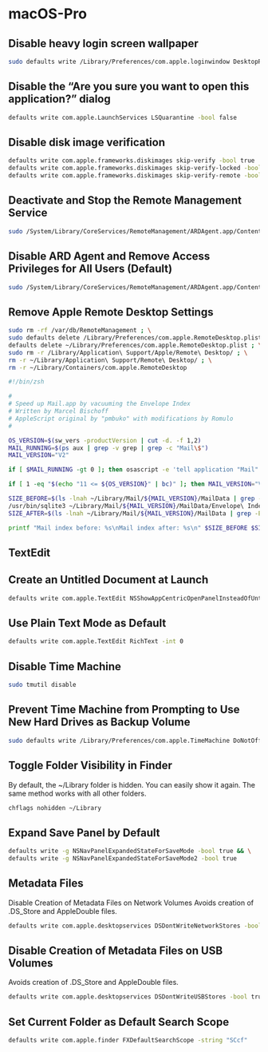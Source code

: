 # macOS-Pro

## Disable heavy login screen wallpaper

```bash
sudo defaults write /Library/Preferences/com.apple.loginwindow DesktopPicture ""
```


## Disable the “Are you sure you want to open this application?” dialog

```bash
defaults write com.apple.LaunchServices LSQuarantine -bool false
```


## Disable disk image verification
```bash
defaults write com.apple.frameworks.diskimages skip-verify -bool true
defaults write com.apple.frameworks.diskimages skip-verify-locked -bool true
defaults write com.apple.frameworks.diskimages skip-verify-remote -bool true
```

## Deactivate and Stop the Remote Management Service
```bash
sudo /System/Library/CoreServices/RemoteManagement/ARDAgent.app/Contents/Resources/kickstart -deactivate -stop
```

## Disable ARD Agent and Remove Access Privileges for All Users (Default)
```bash
sudo /System/Library/CoreServices/RemoteManagement/ARDAgent.app/Contents/Resources/kickstart -deactivate -configure -access -off
```

## Remove Apple Remote Desktop Settings
```bash
sudo rm -rf /var/db/RemoteManagement ; \
sudo defaults delete /Library/Preferences/com.apple.RemoteDesktop.plist ; \
defaults delete ~/Library/Preferences/com.apple.RemoteDesktop.plist ; \
sudo rm -r /Library/Application\ Support/Apple/Remote\ Desktop/ ; \
rm -r ~/Library/Application\ Support/Remote\ Desktop/ ; \
rm -r ~/Library/Containers/com.apple.RemoteDesktop
```


```bash
#!/bin/zsh

#
# Speed up Mail.app by vacuuming the Envelope Index
# Written by Marcel Bischoff
# AppleScript original by "pmbuko" with modifications by Romulo
#

OS_VERSION=$(sw_vers -productVersion | cut -d. -f 1,2)
MAIL_RUNNING=$(ps aux | grep -v grep | grep -c "Mail\$")
MAIL_VERSION="V2"

if [ $MAIL_RUNNING -gt 0 ]; then osascript -e 'tell application "Mail" to quit'; fi

if [ 1 -eq "$(echo "11 <= ${OS_VERSION}" | bc)" ]; then MAIL_VERSION="V8"; fi

SIZE_BEFORE=$(ls -lnah ~/Library/Mail/${MAIL_VERSION}/MailData | grep -E 'Envelope Index$' | awk {'print $5'})
/usr/bin/sqlite3 ~/Library/Mail/${MAIL_VERSION}/MailData/Envelope\ Index vacuum
SIZE_AFTER=$(ls -lnah ~/Library/Mail/${MAIL_VERSION}/MailData | grep -E 'Envelope Index$' | awk {'print $5'})

printf "Mail index before: %s\nMail index after: %s\n" $SIZE_BEFORE $SIZE_AFTER
```


## TextEdit
## Create an Untitled Document at Launch
```bash
defaults write com.apple.TextEdit NSShowAppCentricOpenPanelInsteadOfUntitledFile -bool false
```

## Use Plain Text Mode as Default
```bash
defaults write com.apple.TextEdit RichText -int 0
```


## Disable Time Machine
```bash
sudo tmutil disable
```

## Prevent Time Machine from Prompting to Use New Hard Drives as Backup Volume
```bash
sudo defaults write /Library/Preferences/com.apple.TimeMachine DoNotOfferNewDisksForBackup -bool true
```


## Toggle Folder Visibility in Finder
By default, the ~/Library folder is hidden. You can easily show it again. The same method works with all other folders.
```bash
chflags nohidden ~/Library
```


## Expand Save Panel by Default
```bash
defaults write -g NSNavPanelExpandedStateForSaveMode -bool true && \
defaults write -g NSNavPanelExpandedStateForSaveMode2 -bool true
```


## Metadata Files
Disable Creation of Metadata Files on Network Volumes
Avoids creation of .DS_Store and AppleDouble files.
```bash
defaults write com.apple.desktopservices DSDontWriteNetworkStores -bool true
```

## Disable Creation of Metadata Files on USB Volumes
Avoids creation of .DS_Store and AppleDouble files.
```bash
defaults write com.apple.desktopservices DSDontWriteUSBStores -bool true
```

## Set Current Folder as Default Search Scope
```bash
defaults write com.apple.finder FXDefaultSearchScope -string "SCcf"
```
